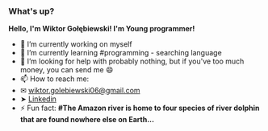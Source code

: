 ### What's up? 
<b>Hello, I'm Wiktor Gołębiewski! I'm Young programmer!</b>

- 🔭 I’m currently working on myself
- 🌱 I’m currently learning #programming - searching language
- 🤔 I’m looking for help with probably nothing, but if you've too much money, you can send me 😄
- 📫 How to reach me: 
- ✉ wiktor.golebiewski06@gmail.com 
- ➤ [Linkedin](https://www.linkedin.com/in/wiktor-gołębiewski-6bb036210/)
- ⚡ Fun fact: <b>#The Amazon river is home to four species of river dolphin that are found nowhere else on Earth...</b>
